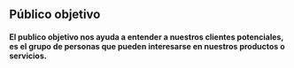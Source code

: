 <h2>Público objetivo</h2>
<h4>El publico objetivo nos ayuda a entender a nuestros clientes potenciales, es el grupo de personas que pueden interesarse en nuestros productos o servicios.</h4>
<br>
<img src="https://github.com/RicardoRobledo/Wave/blob/main/Requerimientos/PublicoObjetivo.png" alt="TARGET" style="max-width: 100%;>
                                                                                                                   

